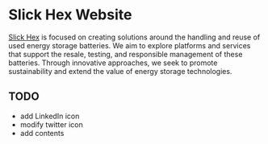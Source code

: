 # Slick Hex Website
[Slick Hex](slickhex.com) is focused on creating solutions around the handling and reuse of used energy storage batteries. We aim to explore platforms and services that support the resale, testing, and responsible management of these batteries. Through innovative approaches, we seek to promote sustainability and extend the value of energy storage technologies.

## TODO
- add LinkedIn icon
- modify twitter icon
- add contents